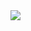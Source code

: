 <img align="center" src="https://github-readme-stats.vercel.app/api?username=carminefivenine&show_icons=true&count_private=true&include_all_commits=true&hide=stars&title_color=fff&icon_color=79ff97&text_color=9f9f9f&bg_color=00000000&hide_border=true" />
